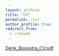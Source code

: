 ```yaml
---
layout: archive
title: "CV"
permalink: /cv/
author_profile: true
redirect_from:
  - /resume
---
```


[Derik_Boonstra_CV.pdf](/files/Derik_Boonstra_CV_website.pdf)
